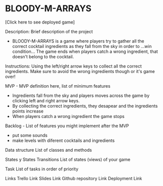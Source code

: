 # BLOODY-M-ARRAYS

[Click here to see deployed game]

Description:
Brief description of the project
- BLOODY-M-ARRAYS is a game where players try to gather all the correct cocktail ingredients as they fall from the sky in order to ...win condition...
 The game ends when players catch a wrong ingredient, that doesn't belong to the cocktail.

 Instructions:
 Using the left/right arrow keys to collect all the correct ingredients. Make sure to avoid the wrong ingredients though or it's game over!

MVP - MVP definition here, list of minimum features
- Ingredients fall from the sky and players moves across the game by clicking left and right arrow keys.
- By collecting the correct ingredients, they desapear and the ingredients points increase
- When players catch a wrong ingredient the game stops

Backlog - List of features you might implement after the MVP
- put some sounds
- make levels with diferent cocktails and ingredients


Data structure
List of classes and methods

States y States Transitions
List of states (views) of your game

Task
List of tasks in order of priority

Links
Trello Link
Slides Link
Github repository Link
Deployment Link